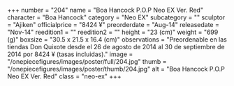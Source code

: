 +++
number = "204"
name = "Boa Hancock P.O.P Neo EX Ver. Red"
character = "Boa Hancock"
category = "Neo EX"
subcategory = ""
sculptor = "Ajiken"
officialprice = "8424 ¥"
preorderdate = "Aug-14"
releasedate = "Nov-14"
reedition1 = ""
reedition2 = ""
height = "23 (cm)"
weight = "699 (g)"
boxsize = "30.5 x 21.5 x 16.4 (cm)"
observations = "Preordenable en las tiendas Don Quixote desde el 26 de agosto de 2014 al 30 de septiembre de 2014 por 8424 ¥ (tasas incluidas)."
image = "/onepiecefigures/images/poster/full/204.jpg"
thumb = "/onepiecefigures/images/poster/thumb/204.jpg"
alt = "Boa Hancock P.O.P Neo EX Ver. Red"
class = "neo-ex"
+++
